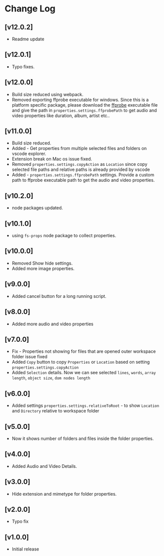 # Change Log

## [v12.0.2]

- Readme update

## [v12.0.1]

- Typo fixes.

## [v12.0.0]

- Build size reduced using webpack.
- Removed exporting ffprobe executable for windows. Since this is a platform specific package, please download the [ffprobe](https://ffmpeg.org/download.html) executable file and give the path in `properties.settings.ffprobePath` to get audio and video properties like duration, album, artist etc..
  
## [v11.0.0]

- Build size reduced.
- Added - Get properties from multiple selected files and folders on vscode explorer.
- Extension break on Mac os issue fixed. 
- Removed `properties.settings.copyAction` as `Location` since copy selected file paths and relative paths is already provided by vscode
- Added - `properties.settings.ffprobePath` settings. Provide a custom path to ffprobe executable path to get the audio and video properties.
  
## [v10.2.0]

- node packages updated.

## [v10.1.0]

- using `fs-props` node package to collect properties.

## [v10.0.0]

- Removed Show hide settings.
- Added more image properties.

## [v9.0.0]

- Added cancel button for a long running script.

## [v8.0.0]

- Added more audio and video properties

## [v7.0.0]

- Fix - Properties not showing for files that are opened outer workspace folder issue fixed
- Added `Copy` button to copy `Properties` or `Location` based on setting `properties.settings.copyAction`
- Added `Selection` details. Now we can see selected `lines`, `words`, `array length`, `object size`, `dom nodes length`

## [v6.0.0]

- Added settings `properties.settings.relativeToRoot` - to show `Location` and `Directory` relative to workspace folder

## [v5.0.0]

- Now it shows number of folders and files inside the folder properties.

## [v4.0.0]

- Added Audio and Video Details.

## [v3.0.0]

- Hide extension and mimetype for folder properties.

## [v2.0.0]

- Typo fix

## [v1.0.0]

- Initial release
